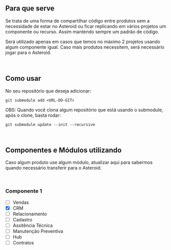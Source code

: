 ## Para que serve
Se trata de uma forma de compartilhar código entre produtos sem a necessidade de estar no Asteroid ou ficar replicando em vários projetos um componente ou recurso. Assim mantendo sempre um padrão de código.

Será utilizado apenas em casos que temos no máximo 2 projetos usando algum componente igual. Caso mais produtos necessitem, será necessário jogar para o Asteroid.

<br>

## Como usar
No seu repositório que deseja adicionar:
```shell
git submodule add <URL-DO-GIT>
```

OBS: Quando você clona algum repositório que está usando o submodule, após o clone, basta rodar:
```shell
git submodule update --init --recursive
```
<br>

## Componentes e Módulos utilizando
Caso algum produto use algum módulo, atualizar aqui para sabermos quando necessário transferir para o Asteroid.

<br>

### Componente 1
- [ ] Vendas
- [x] CRM
- [ ] Relacionamento
- [ ] Cadastro
- [ ] Assitência Técnica
- [ ] Manutenção Preventiva
- [ ] Hub
- [ ] Contratos
